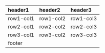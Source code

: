 |header1|header2|header3|
|:----|:----|:----|
|row1-col1|row1-col2|row1-col3|
|row2-col1|row2-col2|row2-col3|
|row3-col1|row3-col2|row3-col3|
|footer|